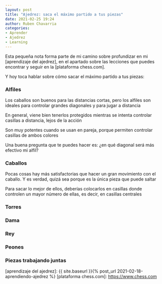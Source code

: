 ```yaml
---
layout: post
title: "Ajedrez: saca el máximo partido a tus piezas"
date: 2021-02-25 19:24
author: Ruben Chavarria
categories: 
- Aprender
- Ajedrez
- Learning
---
```


Esta pequeña nota forma parte de mi camino sobre profundizar en mi
[aprendizaje del ajedrez], en el apartado sobre las lecciones que puedes
encontrar y seguir en la [plataforma chess.com].

Y hoy toca hablar sobre cómo sacar el máximo partido a tus piezas:

<!-- more -->

### Alfiles

Los caballos son buenos para las distancias cortas, pero los alfiles son ideales
para controlar grandes diagonales y para jugar a distancia

En general, viene bien tenerlos protegidos mientras se intenta controlar casillas
a distancia, lejos de la acción

Son muy potentes cuando se usan en pareja, porque permiten controlar casillas de
ambos colores

Una buena pregunta que te puedes hacer es: ¿en qué diagonal será más efectivo mi
alfil?

### Caballos

Pocas cosas hay más satisfactorias que hacer un gran movimiento con el caballo.
Y es verdad, quizá sea porque es la única pieza que puede saltar

Para sacar lo mejor de ellos, deberías colocarlos en casillas donde controlen un
mayor número de ellas, es decir, en casillas centrales

### Torres

### Dama

### Rey

### Peones

### Piezas trabajando juntas

[aprendizaje del ajedrez]: {{ site.baseurl }}{% post_url 2021-02-18-aprendiendo-ajedrez %}
[plataforma chess.com]: https://www.chess.com
